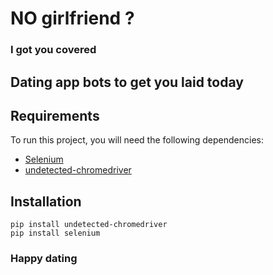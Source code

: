 # NO girlfriend ?
### I got you covered

## Dating app bots to get you laid today


## Requirements

To run this project, you will need the following dependencies:

- [Selenium](https://github.com/SeleniumHQ/selenium) 
- [undetected-chromedriver](https://github.com/ultrafunkamsterdam/undetected-chromedriver)

## Installation

```
pip install undetected-chromedriver
pip install selenium
```





### Happy dating 
